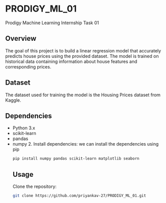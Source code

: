 # PRODIGY_ML_01
Prodigy Machine Learning Internship Task 01
## Overview
The goal of this project is to build a linear regression model that accurately predicts house prices using the provided dataset. The model is trained on historical data containing information about house features and corresponding prices.
## Dataset
The dataset used for training the model is the Housing Prices dataset from Kaggle.
## Dependencies
- Python 3.x
- scikit-learn
- pandas
- numpy
  2. Install dependencies:
we can install the dependencies using pip
  ```bash
  pip install numpy pandas scikit-learn matplotlib seaborn
  ```
  ## Usage
  Clone the repository:
  ```bash
  git clone https://github.com/priyankav-27/PRODIGY_ML_01.git
  ```
  
  
 
